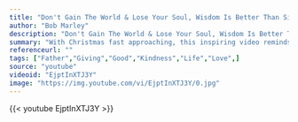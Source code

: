 ```yaml
---
title: "Don't Gain The World & Lose Your Soul, Wisdom Is Better Than Silver Or Gold."
author: "Bob Marley"
description: "Don't Gain The World & Lose Your Soul, Wisdom Is Better Than Silver Or Gold. - Bob Marley quotes from GetInspired365.com"
summary: "With Christmas fast approaching, this inspiring video reminds us all how important it is to give, especially at this time of the year. This video follows the story of a young boy and his father and as the video goes on it becomes clear the father is teaching his son an incredibly important lesson."
referenceurl: ""
tags: ["Father","Giving","Good","Kindness","Life","Love",]
source: "youtube"
videoid: "EjptInXTJ3Y"
image: "https://img.youtube.com/vi/EjptInXTJ3Y/0.jpg"
---
```


{{< youtube EjptInXTJ3Y >}}
